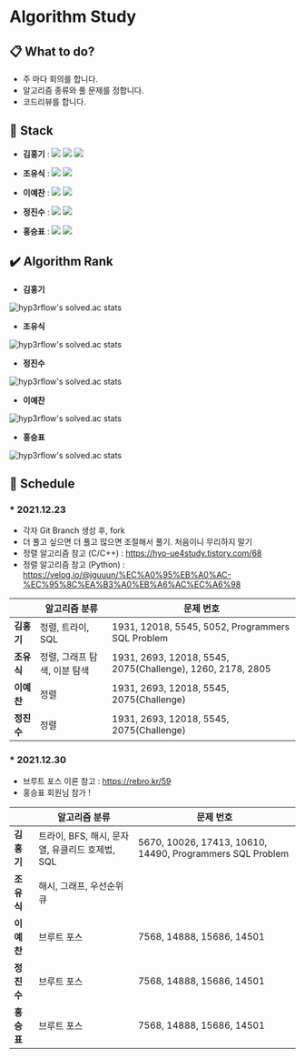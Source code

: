 # Algorithm Study

## 📋 What to do?

* 주 마다 회의를 합니다.
* 알고리즘 종류와 풀 문제를 정합니다.
* 코드리뷰를 합니다.

## 🔨 Stack

* **김홍기** : <img src="https://img.shields.io/badge/C/C++-00599C?style=flat-square&logo=C++&logoColor=white"/> <img src="https://img.shields.io/badge/Visual Studio-5C2D91?style=flat-square&logo=Visual Studio&logoColor=white"/> <img src="https://img.shields.io/badge/MySQL-4479A1?style=flat-square&logo=MySQL&logoColor=white"/>

* **조유식** : <img src="https://img.shields.io/badge/C/C++-00599C?style=flat-square&logo=C++&logoColor=white"/> <img src="https://img.shields.io/badge/Visual Studio-5C2D91?style=flat-square&logo=Visual Studio&logoColor=white"/>

* **이예찬** : <img src="https://img.shields.io/badge/C/C++-00599C?style=flat-square&logo=C++&logoColor=white"/> <img src="https://img.shields.io/badge/Visual Studio-5C2D91?style=flat-square&logo=Visual Studio&logoColor=white"/>

* **정진수** : <img src="https://img.shields.io/badge/Python-000000C?style=flat-square&logo=Python&logoColor=white"/> <img src="https://img.shields.io/badge/Visual Studio Code-007ACC?style=flat-square&logo=Visual Studio Code&logoColor=white"/>

* **홍승표** : <img src="https://img.shields.io/badge/JavaScript-F7DF1E?style=flat-square&logo=JavaScript&logoColor=white"/> <img src="https://img.shields.io/badge/Visual Studio Code-007ACC?style=flat-square&logo=Visual Studio Code&logoColor=white"/>

## ✔️ Algorithm Rank
* **김홍기**

![hyp3rflow's solved.ac stats](https://github-readme-solvedac.hyp3rflow.vercel.app/api/?handle=rlaghdrl333)

* **조유식**

![hyp3rflow's solved.ac stats](https://github-readme-solvedac.hyp3rflow.vercel.app/api/?handle=whdbtlr12)

* **정진수**

![hyp3rflow's solved.ac stats](https://github-readme-solvedac.hyp3rflow.vercel.app/api/?handle=wlstkd5129)

* **이예찬**

![hyp3rflow's solved.ac stats](https://github-readme-solvedac.hyp3rflow.vercel.app/api/?handle=2praisehim)

* **홍승표**

![hyp3rflow's solved.ac stats](https://github-readme-solvedac.hyp3rflow.vercel.app/api/?handle=tmdvy11)


## 📌 **Schedule**

### * 2021.12.23

* 각자 Git Branch 생성 후, fork
* 더 풀고 싶으면 더 풀고 많으면 조절해서 풀기. 처음이니 무리하지 말기
* 정렬 알고리즘 참고 (C/C++) : https://hyo-ue4study.tistory.com/68
* 정렬 알고리즘 참고 (Python) :  https://velog.io/@jguuun/%EC%A0%95%EB%A0%AC-%EC%95%8C%EA%B3%A0%EB%A6%AC%EC%A6%98

||알고리즘 분류|문제 번호|
|------|---|---|
|**김홍기**|정렬, 트라이, SQL|1931, 12018, 5545, 5052, Programmers SQL Problem|
|**조유식**|정렬, 그래프 탐색, 이분 탐색|1931, 2693, 12018, 5545, 2075(Challenge), 1260, 2178, 2805|
|**이예찬**|정렬|1931, 2693, 12018, 5545, 2075(Challenge)|
|**정진수**|정렬|1931, 2693, 12018, 5545, 2075(Challenge)|


### * 2021.12.30

* 브루트 포스 이론 참고 : https://rebro.kr/59
* 홍승표 회원님 참가 !

||알고리즘 분류|문제 번호|
|------|---|---|
|**김홍기**|트라이, BFS, 해시, 문자열, 유클리드 호제법, SQL|5670, 10026, 17413, 10610, 14490, Programmers SQL Problem|
|**조유식**|해시, 그래프, 우선순위 큐||
|**이예찬**|브루트 포스|7568, 14888, 15686, 14501|
|**정진수**|브루트 포스|7568, 14888, 15686, 14501|
|**홍승표**|브루트 포스|7568, 14888, 15686, 14501|

